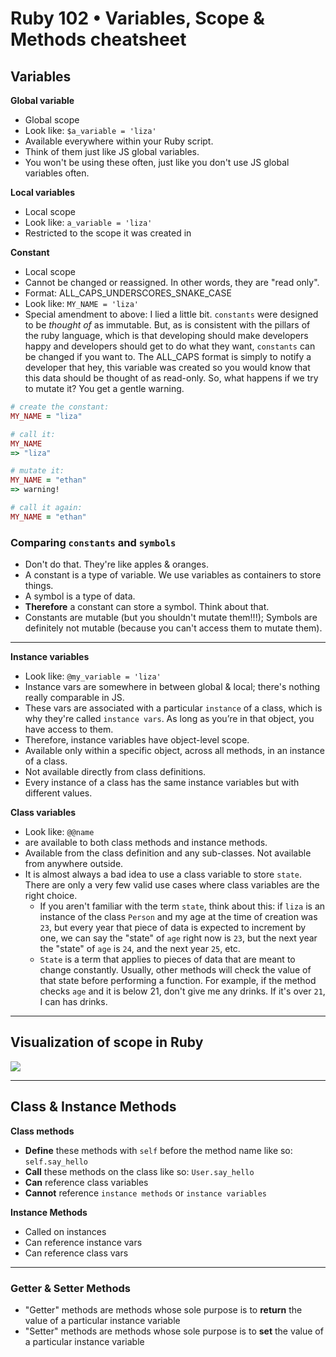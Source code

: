 # Ruby 102 • Variables, Scope & Methods cheatsheet


## Variables


**Global variable**
- Global scope
- Look like: `$a_variable = 'liza'`
- Available everywhere within your Ruby script.
- Think of them just like JS global variables.
- You won't be using these often, just like you don't use JS global variables often.


**Local variables**
- Local scope
- Look like: `a_variable = 'liza'`
- Restricted to the scope it was created in


**Constant**
- Local scope
- Cannot be changed or reassigned. In other words, they are "read only".
- Format: ALL_CAPS_UNDERSCORES_SNAKE_CASE
- Look like: `MY_NAME = 'liza'`
- Special amendment to above: I lied a little bit. `constants` were designed to be *thought of* as immutable. But, as is consistent with the pillars of the ruby language, which is that developing should make developers happy and developers should get to do what they want, `constants` can be changed if you want to. The ALL_CAPS format is simply to notify a developer that hey, this variable was created so you would know that this data should be thought of as read-only. So, what happens if we try to mutate it? You get a gentle warning.

```rb
# create the constant:
MY_NAME = "liza"

# call it:
MY_NAME
=> "liza"

# mutate it:
MY_NAME = "ethan"
=> warning!

# call it again:
MY_NAME = "ethan"
```


### Comparing `constants` and `symbols`
- Don't do that. They're like apples & oranges.
- A constant is a type of variable. We use variables as containers to store things.
- A symbol is a type of data.
- **Therefore** a constant can store a symbol. Think about that.
- Constants are mutable (but you shouldn't mutate them!!!); Symbols are definitely not mutable (because you can't access them to mutate them).   


---


**Instance variables**
- Look like: `@my_variable = 'liza'`
- Instance vars are somewhere in between global & local; there's nothing really comparable in JS.
- These vars are associated with a particular `instance` of a class, which is why they're called `instance vars`. As long as you’re in that object, you have access to them.
- Therefore, instance variables have object-level scope.
- Available only within a specific object, across all methods, in an instance of a class.
- Not available directly from class definitions.
- Every instance of a class has the same instance variables but with different values.


**Class variables**
- Look like: `@@name`
- are available to both class methods and instance methods.
- Available from the class definition and any sub-classes. Not available from anywhere outside.
- It is almost always a bad idea to use a class variable to store `state`. There are only a very few valid use cases where class variables are the right choice.
  - If you aren't familiar with the term `state`, think about this: if `liza` is an instance of the class `Person` and my age at the time of creation was `23`, but every year that piece of data is expected to increment by one, we can say the "state" of `age` right now is `23`, but the next year the "state" of `age` is `24`, and the next year `25`, etc.
  - `State` is a term that applies to pieces of data that are meant to change constantly. Usually, other methods will check the value of that state before performing a function. For example, if the method checks `age` and it is below 21, don't give me any drinks. If it's over `21`, I can has drinks.   



---


## Visualization of scope in Ruby

![](http://natashatherobot.com/wp-content/uploads/variable-scope-ruby.jpg)


---


## Class & Instance Methods

**Class methods**
- **Define** these methods with `self` before the method name like so: `self.say_hello`
- **Call** these methods on the class like so: `User.say_hello`
- **Can** reference class variables
- **Cannot** reference `instance methods` or `instance variables`


**Instance Methods**
- Called on instances
- Can reference instance vars
- Can reference class vars


---


### Getter & Setter Methods

- "Getter" methods are methods whose sole purpose is to **return** the value of a particular instance variable
- "Setter" methods are methods whose sole purpose is to **set** the value of a particular instance variable
